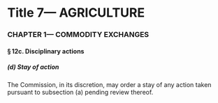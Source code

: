 
# Title 7— AGRICULTURE
### CHAPTER 1— COMMODITY EXCHANGES
#### § 12c. Disciplinary actions
##### (d) Stay of action

The Commission, in its discretion, may order a stay of any action taken pursuant to subsection (a) pending review thereof.
